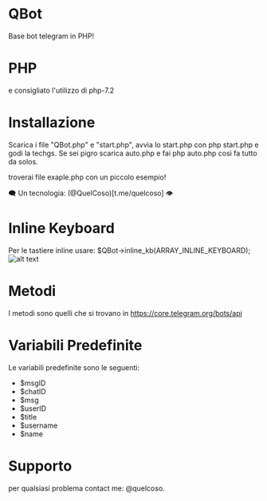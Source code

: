 # QBot
Base bot telegram in PHP!

# PHP
e consigliato l'utilizzo di php-7.2

# Installazione

Scarica i file "QBot.php" e "start.php", avvia lo start.php con php start.php e godi la techgs.
Se sei pigro scarica auto.php e fai php auto.php così fa tutto da solos.


troverai file exaple.php con un piccolo esempio!

🗨 Un tecnologia: (@QuelCoso)[t.me/quelcoso] 👁

# Inline Keyboard
Per le tastiere inline usare:
$QBot->inline_kb(ARRAY_INLINE_KEYBOARD);
![alt text](https://gram.tk/esempio_inline.png "Esempio")

# Metodi
I metodi sono quelli che si trovano in https://core.telegram.org/bots/api

# Variabili Predefinite
Le variabili predefinite sono le seguenti:
- $msgID
- $chatID
- $msg
- $userID
- $title
- $username
- $name

# Supporto
per qualsiasi problema contact me: @quelcoso.

